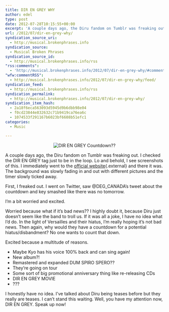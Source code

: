 ```yaml
---
title: DIR EN GREY WHY
author: edel
type: post
date: 2012-07-28T10:15:55+00:00
excerpt: 'A couple days ago, the Diru fandom on Tumblr was freaking out. I checked the DIR EN GREY tag just to be in the loop. Lo and behold, I see screenshots of this. I immediately went to the official website and there it was. The background was slowly fading in and out with different pictures [...]'
url: /2012/07/dir-en-grey-why/
syndication_source_uri:
  - http://musical.brokenphrases.info
syndication_source:
  - Musical Broken Phrases
syndication_source_id:
  - http://musical.brokenphrases.info/rss
"rss:comments":
  - 'http://musical.brokenphrases.info/2012/07/dir-en-grey-why/#comments'
"wfw:commentRSS":
  - http://musical.brokenphrases.info/2012/07/dir-en-grey-why/feed/
syndication_feed:
  - http://musical.brokenphrases.info/rss
syndication_permalink:
  - http://musical.brokenphrases.info/2012/07/dir-en-grey-why/
syndication_item_hash:
  - 2a18f6eca563093d5945d9b6dbb98e04
  - f0cd23844e832632c71b9419ca76ea6c
  - 1074533f291167b6023bf6608b51efc1
categories:
  - Music

---
```

<div align="center">
  <img src="http://img594.imageshack.us/img594/521/direngreyjuly2012.png" alt="DIR EN GREY Countdown??" />
</div>

A couple days ago, the Diru fandom on Tumblr was freaking out. I checked the DIR EN GREY tag just to be in the loop. Lo and behold, I see screenshots of this. I immediately went to the [official website][1]{.external} and there it was. The background was slowly fading in and out with different pictures and the timer slowly ticked away.

First, I freaked out. I went on Twitter, saw @DEG_CANADA&#8217;s tweet about the countdown and key smashed like there was no tomorrow.

I&#8217;m a bit worried and excited.

Worried because what if it&#8217;s bad news?? I highly doubt it, because Diru just doesn&#8217;t seem like the band to troll us. If it was all a joke, I have no idea what I&#8217;d do. In the light of Versailles and their hiatus, I&#8217;m really hoping it&#8217;s not bad news. Then again, why would they have a countdown for a potential hiatus/disbandment? No one wants to count that down.

Excited because a multitude of reasons.

  * Maybe Kyo has his voice 100% back and can sing again!
  * New album?!
  * Remastered and expanded DUM SPIRO SPERO??
  * They&#8217;re going on tour
  * Some sort of big promotional anniversary thing like re-releasing CDs
  * DIR EN GREY MOVIE
  * ???

I honestly have no idea. I&#8217;ve talked about Diru being teases before but they really are teases. I can&#8217;t stand this waiting. Well, you have my attention now, DIR EN GREY. Speak up now!

<ol class="footnote">
</ol>

 [1]: http://direngrey.co.jp/